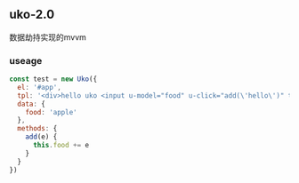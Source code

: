 ## uko-2.0
数据劫持实现的mvvm
### useage
```js
const test = new Uko({
  el: '#app',
  tpl: '<div>hello uko <input u-model="food" u-click="add(\'hello\')" type="text" />{{food}}</div>',
  data: {
    food: 'apple'
  },
  methods: {
    add(e) {
      this.food += e
    }
  }
})
```
